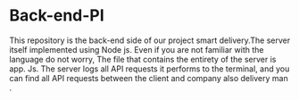 # Back-end-PI

This repository is the back-end side of our project smart delivery.The server itself implemented using Node js. Even if you are not familiar with the language do not worry, The file that contains the entirety of the server is app. Js.
The server logs all API requests it performs to the terminal, and you can find all API requests between the client and company also delivery man  .
